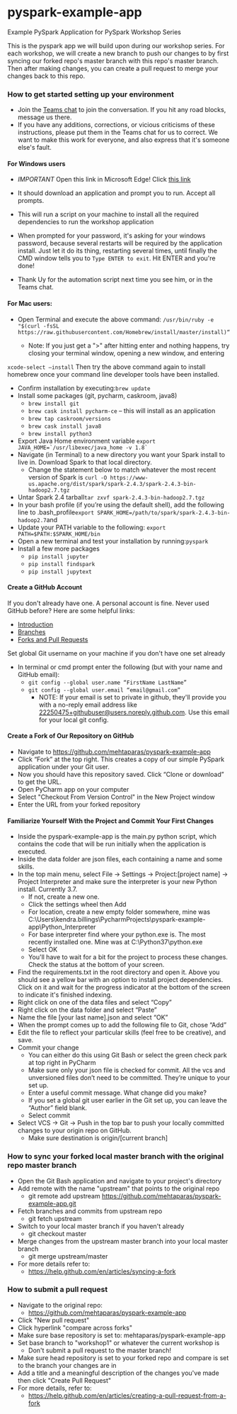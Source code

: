 # pyspark-example-app
Example PySpark Application for PySpark Workshop Series

This is the pyspark app we will build upon during our workshop series. 
For each workshop, we will create a new branch to push our changes to by first syncing our forked repo's master branch with this repo's master branch. 
Then after making changes, you can create a pull request to merge your changes back to this repo. 

### How to get started setting up your environment
* Join the [Teams chat](https://teams.microsoft.com/l/channel/19%3a8de987dbd06d4caeaeee085647601973%40thread.skype/PySpark%2520Workshop%2520Series?groupId=7f3ee77b-7617-41ed-bb5f-4fd98d181093&tenantId=9ca75128-a244-4596-877b-f24828e476e2) to join the conversation. If you hit any road blocks, message us there.
* If you have any additions, corrections, or vicious criticisms of these instructions, please put them in the Teams chat for us to correct. We want to make this work for everyone, and also express that it's someone else's fault. 

#### For Windows users

* *IMPORTANT* Open this link in Microsoft Edge! Click [this link](http://boxstarter.org/package/url?https://gist.githubusercontent.com/nguyenuy/6b16704a43f8568c020c4b6bed152a83/raw/7ebd3f59a85303a6180272bf0c31bd68a2710ed1/simple_windows_dev_environment)
* It should download an application and prompt you to run. Accept all prompts. 

* This will run a script on your machine to install all the required dependencies to run the workshop application
* When prompted for your password, it's asking for your windows password, because several restarts will be required by the application install. Just let it do its thing, restarting several times, until finally the CMD window tells you to ```Type ENTER to exit```. Hit ENTER and you're done! 
* Thank Uy for the automation script next time you see him, or in the Teams chat.
#### For Mac users:
* Open Terminal and execute the above command: ```/usr/bin/ruby -e "$(curl -fsSL https://raw.githubusercontent.com/Homebrew/install/master/install)“```

   * Note: If you just get a ">" after hitting enter and nothing happens, try closing your terminal window, opening a new window, and entering 

```xcode-select –install```
Then try the above command again to install homebrew once your command line developer tools have been installed.
* Confirm installation by executing:```brew update```
* Install some packages (git, pycharm, caskroom, java8)
    * ```brew install git```
    * ```brew cask install pycharm-ce``` – this will install as an application
    * ```brew tap caskroom/versions```
    * ```brew cask install java8```
    * ```brew install python3```
* Export Java Home environment variable
    ```export JAVA_HOME=`/usr/libexec/java_home -v 1.8` ```
* Navigate (in Terminal) to a new directory you want your Spark install to live in. Download Spark to that local directory. 
    * Change the statement below to match whatever the most recent version of Spark is
    ```curl -O https://www-us.apache.org/dist/spark/spark-2.4.3/spark-2.4.3-bin-hadoop2.7.tgz```
* Untar Spark 2.4 tarball```tar zxvf spark-2.4.3-bin-hadoop2.7.tgz```
* In your bash profile (if you’re using the default shell), add the following line to .bash_profile```export SPARK_HOME=/path/to/spark/spark-2.4.3-bin-hadoop2.7```and 
* Update your PATH variable to the following: ```export PATH=$PATH:$SPARK_HOME/bin```
* Open a new terminal and test your installation by running:```pyspark```
* Install a few more packages
    * ```pip install jupyter```
    * ```pip install findspark```
    * ```pip install jupytext```



#### Create a GitHub Account
If you don't already have one. A personal account is fine.
Never used GitHub before? Here are some helpful links:
* [Introduction](https://www.youtube.com/watch?v=BCQHnlnPusY)
* [Branches](https://www.youtube.com/watch?v=oPpnCh7InLY)
* [Forks and Pull Requests](https://www.youtube.com/watch?v=_NrSWLQsDL4&t=145s)

Set global Git username on your machine if you don't have one set already
* In terminal or cmd prompt enter the following (but with your name and GitHub email):
    * ```git config --global user.name “FirstName LastName”```
    * ```git config --global user.email “email@gmail.com”```
        * NOTE: If your email is set to private in github, they'll provide you with a no-reply email address like
         22250475+githubuser@users.noreply.github.com. Use this email for your local git config.




#### Create a Fork of Our Repository on GitHub
* Navigate to https://github.com/mehtaparas/pyspark-example-app
* Click “Fork” at the top right. This creates a copy of our simple PySpark application under your Git user. 
* Now you should have this repository saved. Click “Clone or download” to get the URL. 
* Open PyCharm app on your computer
* Select "Checkout From Version Control" in the New Project window
* Enter the URL from your forked repository

#### Familiarize Yourself With the Project and Commit Your First Changes
* Inside the pyspark-example-app is the main.py python script, which contains the code that will be run initially when the application is executed. 
* Inside the data folder are json files, each containing a name and some skills.
* In the top main menu, select File -> Settings -> Project:\[project name\] -> Project Interpreter
    and make sure the interpreter is your new Python install. Currently 3.7. 
    * If not, create a new one.
    * Click the settings wheel then Add
    * For location, create a new empty folder somewhere, mine was C:\Users\kendra.billings\PycharmProjects\pyspark-example-app\Python_Interpreter
    * For base interpreter find where your python.exe is. The most recently installed one. Mine was at C:\Python37\python.exe
    * Select OK
    * You'll have to wait for a bit for the project to process these changes. Check the status at the bottom of your screen. 
* Find the requirements.txt in the root directory and open it. Above you should see
    a yellow bar with an option to install project dependencies. Click on it and wait for the
    progress indicator at the bottom of the screen to indicate it's finished indexing. 
* Right click on one of the data files and select “Copy”
* Right click on the data folder and select “Paste”
* Name the file [your last name].json and select “OK”
* When the prompt comes up to add the following file to Git, chose “Add”
* Edit the file to reflect your particular skills (feel free to be creative), and save.
* Commit your change
    * You can either do this using Git Bash or select the green check park at top right in PyCharm
    * Make sure only your json file is checked for commit. All the vcs and unversioned files don’t need to be committed. They’re unique to your set up. 
    * Enter a useful commit message. What change did you make?
    * If you set a global git user earlier in the Git set up, you can leave the “Author” field blank.
    * Select commit
* Select VCS -> Git -> Push in the top bar to push your locally committed changes to your origin repo on GitHub.
    * Make sure destination is origin/\[current branch\]



### How to sync your forked local master branch with the original repo master branch
* Open the Git Bash application and navigate to your project's directory
* Add remote with the name "upstream" that points to the original repo 
    * git remote add upstream https://github.com/mehtaparas/pyspark-example-app.git
* Fetch branches and commits from upstream repo
    * git fetch upstream
* Switch to your local master branch if you haven't already
    * git checkout master
* Merge changes from the upstream master branch into your local master branch
    * git merge upstream/master
* For more details refer to: 
    * https://help.github.com/en/articles/syncing-a-fork
    
### How to submit a pull request
* Navigate to the original repo:
    * https://github.com/mehtaparas/pyspark-example-app
* Click "New pull request"
* Click hyperlink "compare across forks"
* Make sure base repository is set to: mehtaparas/pyspark-example-app
* Set base branch to "workshop1" or whatever the current workshop is
    * Don't submit a pull request to the master branch!
* Make sure head repository is set to your forked repo and compare is set to the branch your changes are in
* Add a title and a meaningful description of the changes you've made then click "Create Pull Request"
* For more details, refer to:
    * https://help.github.com/en/articles/creating-a-pull-request-from-a-fork
